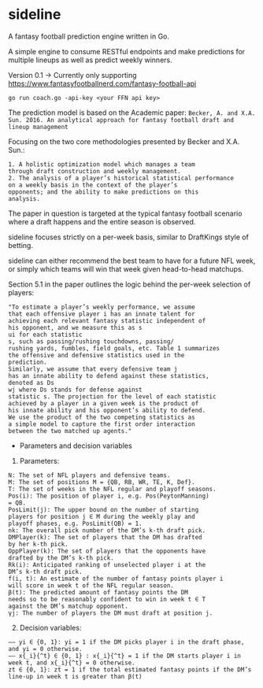 # sideline
A fantasy football prediction engine written in Go. 

A simple engine to consume RESTful endpoints and make predictions for multiple lineups as well as predict weekly winners.

Version 0.1 -> Currently only supporting https://www.fantasyfootballnerd.com/fantasy-football-api

```
go run coach.go -api-key <your FFN api key>
```

The prediction model is based on the Academic paper: 
`Becker, A. and X.A. Sun. 2016. An analytical approach for fantasy football draft and lineup management`

Focusing on the two core methodologies presented by Becker and X.A. Sun.:

```
1. A holistic optimization model which manages a team
through draft construction and weekly management.
2. The analysis of a player’s historical statistical performance
on a weekly basis in the context of the player’s
opponents; and the ability to make predictions on this
analysis.
```

The paper in question is targeted at the typical fantasy football scenario where a draft happens and the entire season is observed.

sideline focuses strictly on a per-week basis, similar to DraftKings style of betting. 

sideline can either recommend the best team to have for a future NFL week, or simply which teams will win that week given head-to-head matchups.

Section 5.1 in the paper outlines the logic behind the per-week selection of players:

```
"To estimate a player’s weekly performance, we assume
that each offensive player i has an innate talent for
achieving each relevant fantasy statistic independent of
his opponent, and we measure this as s
ui for each statistic
s, such as passing/rushing touchdowns, passing/
rushing yards, fumbles, field goals, etc. Table 1 summarizes
the offensive and defensive statistics used in the
prediction.
Similarly, we assume that every defensive team j
has an innate ability to defend against these statistics,
denoted as Ds
wj where Ds stands for defense against
statistic s. The projection for the level of each statistic
achieved by a player in a given week is the product of
his innate ability and his opponent’s ability to defend.
We use the product of the two competing statistics as
a simple model to capture the first order interaction
between the two matched up agents."
```


* Parameters and decision variables
1. Parameters:
```
N: The set of NFL players and defensive teams.
M: The set of positions M = {QB, RB, WR, TE, K, Def}.
T: The set of weeks in the NFL regular and playoff seasons.
Pos(i): The position of player i, e.g. Pos(PeytonManning)
= QB.
PosLimit(j): The upper bound on the number of starting
players for position j ∈ M during the weekly play and
playoff phases, e.g. PosLimit(QB) = 1.
nk: The overall pick number of the DM’s k-th draft pick.
DMPlayer(k): The set of players that the DM has drafted
by her k-th pick.
OppPlayer(k): The set of players that the opponents have
drafted by the DM’s k-th pick.
Rk(i): Anticipated ranking of unselected player i at the
DM’s k-th draft pick.
f(i, t): An estimate of the number of fantasy points player i
will score in week t of the NFL regular season.
β(t): The predicted amount of fantasy points the DM
needs so to be reasonably confident to win in week t ∈ T
against the DM’s matchup opponent.
γj: The number of players the DM must draft at position j.
```

2. Decision variables:
```
–– yi ∈ {0, 1}: yi = 1 if the DM picks player i in the draft phase, and yi = 0 otherwise.
–– x{_i}{^t} ∈ {0, 1} : x{_i}{^t} = 1 if the DM starts player i in week t, and x{_i}{^t} = 0 otherwise.
zt ∈ {0, 1}: zt = 1 if the total estimated fantasy points if the DM’s line-up in week t is greater than β(t) 
```
